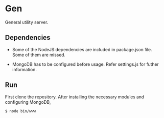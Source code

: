 # Gen
General utility server.

## Dependencies

* Some of the NodeJS dependencies are included in package.json file. Some of them are missed.

* MongoDB has to be configured before usage. Refer settings.js for futher information.

## Run

First clone the repository. After installing the necessary modules and configuring MongoDB,

```
$ node bin/www
```
